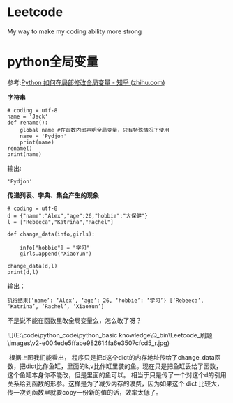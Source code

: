 # Leetcode

My way to make my coding ability more strong







# python全局变量

参考:[Python 如何在局部修改全局变量 - 知乎 (zhihu.com)](https://zhuanlan.zhihu.com/p/103906261)

**字符串**

```python3
# coding = utf-8
name = 'Jack'
def rename():
    global name #在函数内部声明全局变量，只有特殊情况下使用
    name = 'Pydjon'
    print(name)
rename()
print(name)
```

输出:

```
'Pydjon'
```

**传递列表、字典、集合产生的现象**

```python3
# coding = utf-8
d = {"name":"Alex","age":26,"hobbie":"大保健"}
l = ["Rebeeca","Katrina","Rachel"]

def change_data(info,girls):

    info["hobbie"] = "学习"
    girls.append("XiaoYun")

change_data(d,l)
print(d,l)
```

输出：

```
执行结果{‘name’: ‘Alex’, ‘age’: 26, ‘hobbie’: ‘学习’} [‘Rebeeca’, ‘Katrina’, ‘Rachel’, ‘XiaoYun’]
```

不是说不能在函数里改全局变量么，怎么改了呀？

![](E:\code\python_code\python_basic knowledge\Q_bin\Leetcode_刷题\images\v2-e004ede5ffabe982614fa6e3507cfcd5_r.jpg)

​		根据上图我们能看出， 程序只是把d这个dict的内存地址传给了change_data函数，把dict比作鱼缸，里面的k,v比作缸里装的鱼。现在只是把鱼缸丢给了函数，这个鱼缸本身你不能改，但是里面的鱼可以。 相当于只是传了一个对这个d的引用关系给到函数的形参。这样是为了减少内存的浪费，因为如果这个 dict 比较大，传一次到函数里就要copy一份新的值的话，效率太低了。
